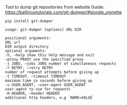 Tool to dump git repositories from website
Guide: https://kalilinuxtutorials.com/git-dumper/#google_vignette

`pip install git-dumper`

```
usage: git-dumper [options] URL DIR  

positional arguments:  
URL url  
DIR output directory  
optional arguments:  
-h, –help show this help message and exit  
–proxy PROXY use the specified proxy  
-j JOBS, –jobs JOBS number of simultaneous requests  
-r RETRY, –retry RETRY  
number of request attempts before giving up  
-t TIMEOUT, –timeout TIMEOUT  
maximum time in seconds before giving up  
-u USER_AGENT, –user-agent USER_AGENT  
user-agent to use for requests  
-H HEADER, –header HEADER  
additional http headers, e.g `NAME=VALUE`
```

